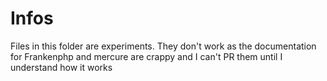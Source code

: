 # Infos

Files in this folder are experiments. They don't work as the documentation for Frankenphp and mercure are crappy and I can't PR them until I understand how it works
